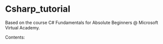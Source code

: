 # Csharp_tutorial

Based on the course C# Fundamentals for Absolute Beginners @ Microsoft Virtual Academy.

Contents:


